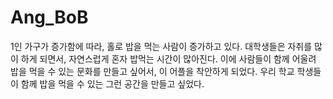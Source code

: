 # Ang_BoB

1인 가구가 증가함에 따라, 홀로 밥을 먹는 사람이 증가하고 있다.
대학생들은 자취를 많이 하게 되면서, 자연스럽게 혼자 밥먹는 시간이 많아진다.
이에 사람들이 함께 어울려 밥을 먹을 수 있는 문화를 만들고 싶어서, 이 어플을 착안하게 되었다.
우리 학교 학생들이 함께 밥을 먹을 수 있는 그런 공간을 만들고 싶었다.
